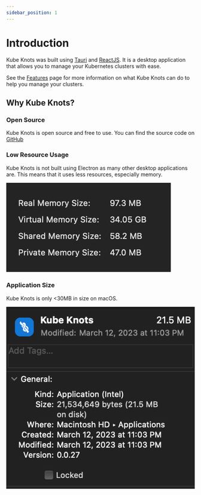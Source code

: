 ```yaml
---
sidebar_position: 1
---
```


# Introduction

Kube Knots was built using [Tauri](https://tauri.app/) and [ReactJS](https://reactjs.org/). It is a desktop application that allows you to manage your Kubernetes clusters with ease.

See the [Features](/docs/category/features) page for more information on what Kube Knots can do to help you manage your clusters.

## Why Kube Knots?

### Open Source

Kube Knots is open source and free to use. You can find the source code on [GitHub](https://github.com/davidhu2000/kube-knots)

### Low Resource Usage

Kube Knots is not built using Electron as many other desktop applications are. This means that it uses less resources, especially memory.

![Kube Knots Memory Usage](./memory-usage.png)

### Application Size

Kube Knots is only <30MB in size on macOS.

![Kube Knots Application Size](./app-size.png)
